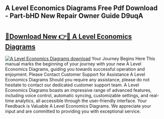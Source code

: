 ## A Level Economics Diagrams Free Pdf Download - Part-bHD New Repair Owner Guide D9uqA

# <h2><a href="http://dfqjuuu.blite.top/?on=A+Level+Economics+Diagrams">🔗Download New 👉🔴 A Level Economics Diagrams</a></h2>

[![A Level Economics Diagrams download](https://i.imgur.com/lujVjoI.png)](http://dfqjuuu.blite.top/?on=A+Level+Economics+Diagrams)
Your Journey Begins Here This manual marks the beginning of your journey with your new A Level Economics Diagrams, guiding you towards successful operation and enjoyment. Please Contact Customer Support for Assistance A Level Economics Diagrams Should you require any assistance, please do not hesitate to contact our dedicated customer support team. A Level Economics Diagrams boasts an impressive range of advanced features, including voice control, automatic syncing, customizable settings, and real-time analytics, all accessible through the user-friendly interface. Your Feedback is Valuable A Level Economics Diagrams. We appreciate your input and are committed to providing you with exceptional service.
